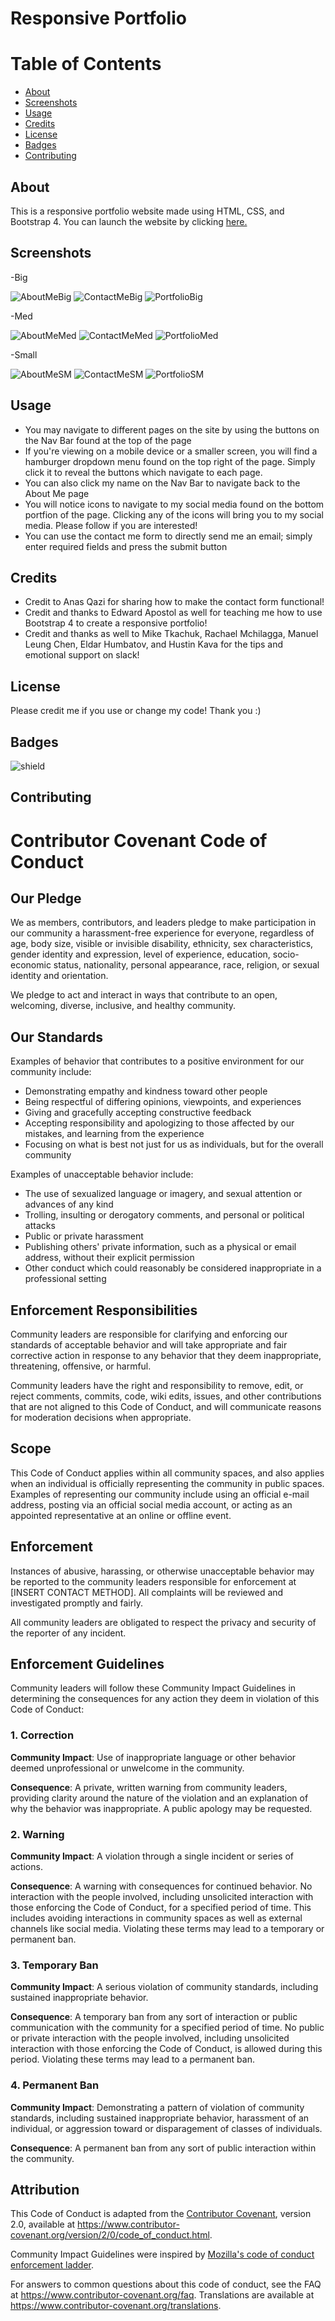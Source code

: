 # Responsive Portfolio

# Table of Contents
* [About](#about)
* [Screenshots](#screenshots)
* [Usage](#usage)
* [Credits](#credits)
* [License](#license)
* [Badges](#Badges)
* [Contributing](#Contributing)

## About
This is a responsive portfolio website made using HTML, CSS, and Bootstrap 4.
  You can launch the website by clicking [here.](https://dazrin.github.io/ResponsivePortfolio/index.html)

## Screenshots

  -Big

![AboutMeBig](https://i.imgur.com/YjOufIr.png)
![ContactMeBig](https://i.imgur.com/uAUNM24.png)
![PortfolioBig](https://i.imgur.com/2fLU2uC.png)

  -Med

![AboutMeMed](https://i.imgur.com/NTndOOd.png)
![ContactMeMed](https://i.imgur.com/fHYnk5p.png)
![PortfolioMed](https://i.imgur.com/fOqNLjr.png)

  -Small

![AboutMeSM](https://i.imgur.com/w01hRTS.png)
![ContactMeSM](https://i.imgur.com/g4YwYFQ.png)
![PortfolioSM](https://i.imgur.com/HrgMy0s.png)

## Usage
  -  You may navigate to different pages on the site by using the buttons on the Nav Bar found at the top of the page
  -  If you're viewing on a mobile device or a smaller screen, you will find a hamburger dropdown menu found on the top right of the page. Simply click it to reveal the buttons which navigate to each page.
  -  You can also click my name on the Nav Bar to navigate back to the About Me page
  -  You will notice icons to navigate to my social media found on the bottom portfion of the page. Clicking any of the icons will bring you to my social media. Please follow if you are interested!
  - You can use the contact me form to directly send me an email; simply enter required fields and press the submit button

## Credits
-  Credit to Anas Qazi for sharing how to make the contact form functional!
-  Credit and thanks to Edward Apostol as well for teaching me how to use Bootstrap 4 to create a responsive portfolio!
-  Credit and thanks as well to Mike Tkachuk, Rachael Mchilagga, Manuel Leung Chen, Eldar Humbatov, and Hustin Kava for the tips and emotional support on slack!

## License
Please credit me if you use or change my code! Thank you :)

## Badges
![shield](https://img.shields.io/github/followers/dazrin?label=Follow&style=social)

## Contributing

# Contributor Covenant Code of Conduct

## Our Pledge

We as members, contributors, and leaders pledge to make participation in our
community a harassment-free experience for everyone, regardless of age, body
size, visible or invisible disability, ethnicity, sex characteristics, gender
identity and expression, level of experience, education, socio-economic status,
nationality, personal appearance, race, religion, or sexual identity
and orientation.

We pledge to act and interact in ways that contribute to an open, welcoming,
diverse, inclusive, and healthy community.

## Our Standards

Examples of behavior that contributes to a positive environment for our
community include:

* Demonstrating empathy and kindness toward other people
* Being respectful of differing opinions, viewpoints, and experiences
* Giving and gracefully accepting constructive feedback
* Accepting responsibility and apologizing to those affected by our mistakes,
  and learning from the experience
* Focusing on what is best not just for us as individuals, but for the
  overall community

Examples of unacceptable behavior include:

* The use of sexualized language or imagery, and sexual attention or
  advances of any kind
* Trolling, insulting or derogatory comments, and personal or political attacks
* Public or private harassment
* Publishing others' private information, such as a physical or email
  address, without their explicit permission
* Other conduct which could reasonably be considered inappropriate in a
  professional setting

## Enforcement Responsibilities

Community leaders are responsible for clarifying and enforcing our standards of
acceptable behavior and will take appropriate and fair corrective action in
response to any behavior that they deem inappropriate, threatening, offensive,
or harmful.

Community leaders have the right and responsibility to remove, edit, or reject
comments, commits, code, wiki edits, issues, and other contributions that are
not aligned to this Code of Conduct, and will communicate reasons for moderation
decisions when appropriate.

## Scope

This Code of Conduct applies within all community spaces, and also applies when
an individual is officially representing the community in public spaces.
Examples of representing our community include using an official e-mail address,
posting via an official social media account, or acting as an appointed
representative at an online or offline event.

## Enforcement

Instances of abusive, harassing, or otherwise unacceptable behavior may be
reported to the community leaders responsible for enforcement at
[INSERT CONTACT METHOD].
All complaints will be reviewed and investigated promptly and fairly.

All community leaders are obligated to respect the privacy and security of the
reporter of any incident.

## Enforcement Guidelines

Community leaders will follow these Community Impact Guidelines in determining
the consequences for any action they deem in violation of this Code of Conduct:

### 1. Correction

**Community Impact**: Use of inappropriate language or other behavior deemed
unprofessional or unwelcome in the community.

**Consequence**: A private, written warning from community leaders, providing
clarity around the nature of the violation and an explanation of why the
behavior was inappropriate. A public apology may be requested.

### 2. Warning

**Community Impact**: A violation through a single incident or series
of actions.

**Consequence**: A warning with consequences for continued behavior. No
interaction with the people involved, including unsolicited interaction with
those enforcing the Code of Conduct, for a specified period of time. This
includes avoiding interactions in community spaces as well as external channels
like social media. Violating these terms may lead to a temporary or
permanent ban.

### 3. Temporary Ban

**Community Impact**: A serious violation of community standards, including
sustained inappropriate behavior.

**Consequence**: A temporary ban from any sort of interaction or public
communication with the community for a specified period of time. No public or
private interaction with the people involved, including unsolicited interaction
with those enforcing the Code of Conduct, is allowed during this period.
Violating these terms may lead to a permanent ban.

### 4. Permanent Ban

**Community Impact**: Demonstrating a pattern of violation of community
standards, including sustained inappropriate behavior,  harassment of an
individual, or aggression toward or disparagement of classes of individuals.

**Consequence**: A permanent ban from any sort of public interaction within
the community.

## Attribution

This Code of Conduct is adapted from the [Contributor Covenant][homepage],
version 2.0, available at
https://www.contributor-covenant.org/version/2/0/code_of_conduct.html.

Community Impact Guidelines were inspired by [Mozilla's code of conduct
enforcement ladder](https://github.com/mozilla/diversity).

[homepage]: https://www.contributor-covenant.org

For answers to common questions about this code of conduct, see the FAQ at
https://www.contributor-covenant.org/faq. Translations are available at
https://www.contributor-covenant.org/translations.



